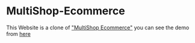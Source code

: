 # MultiShop-Ecommerce


This Website is a clone of ["MultiShop Ecommerce"](https://www.free-css.com/free-css-templates/page280/multishop) you can see the demo from [here](https://mahmoud-a-noor.github.io/MultiShop-Ecommerce/)
